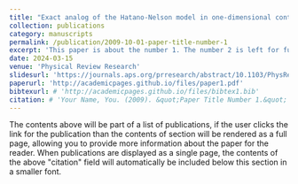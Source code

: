 ```yaml
---
title: "Exact analog of the Hatano-Nelson model in one-dimensional continuous nonreciprocal systems"
collection: publications
category: manuscripts
permalink: /publication/2009-10-01-paper-title-number-1 
excerpt: 'This paper is about the number 1. The number 2 is left for future work.'
date: 2024-03-15
venue: 'Physical Review Research'
slidesurl: 'https://journals.aps.org/prresearch/abstract/10.1103/PhysRevResearch.6.L012061'
paperurl: 'http://academicpages.github.io/files/paper1.pdf'
bibtexurl: # 'http://academicpages.github.io/files/bibtex1.bib'
citation: # 'Your Name, You. (2009). &quot;Paper Title Number 1.&quot; <i>Journal 1</i>. 1(1).'
---
```

The contents above will be part of a list of publications, if the user clicks the link for the publication than the contents of section will be rendered as a full page, allowing you to provide more information about the paper for the reader. When publications are displayed as a single page, the contents of the above "citation" field will automatically be included below this section in a smaller font.

